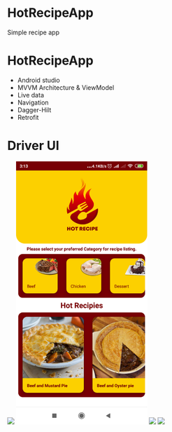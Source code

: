 # HotRecipeApp
Simple recipe app

# HotRecipeApp
- Android studio 
- MVVM Architecture & ViewModel
- Live data 
- Navigation
- Dagger-Hilt
- Retrofit 

# Driver UI
<img src = "sc_newsapp/splash_screen.png" width ="300" /> <img src = "screenshots/homescreen.png" width ="300" /> 
<img src = "sc_newsapp/recepidetailscreen.png" width ="300" /> <img src = "sc_newsapp/recepisourcescreen.png" width ="300" /> 
